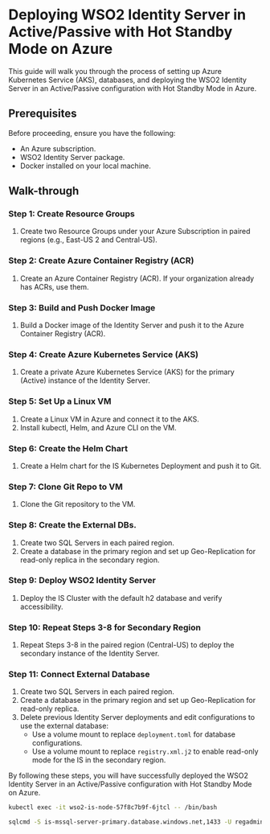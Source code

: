 # Deploying WSO2 Identity Server in Active/Passive with Hot Standby Mode on Azure

This guide will walk you through the process of setting up Azure Kubernetes Service (AKS), databases, and deploying the WSO2 Identity Server in an Active/Passive configuration with Hot Standby Mode in Azure.

## Prerequisites

Before proceeding, ensure you have the following:

- An Azure subscription.
- WSO2 Identity Server package.
- Docker installed on your local machine.

## Walk-through

### Step 1: Create Resource Groups

1. Create two Resource Groups under your Azure Subscription in paired regions (e.g., East-US 2 and Central-US).

### Step 2: Create Azure Container Registry (ACR)

1. Create an Azure Container Registry (ACR). If your organization already has ACRs, use them.

### Step 3: Build and Push Docker Image

1. Build a Docker image of the Identity Server and push it to the Azure Container Registry (ACR).

### Step 4: Create Azure Kubernetes Service (AKS)

1. Create a private Azure Kubernetes Service (AKS) for the primary (Active) instance of the Identity Server.

### Step 5: Set Up a Linux VM

1. Create a Linux VM in Azure and connect it to the AKS.
2. Install kubectl, Helm, and Azure CLI on the VM.

### Step 6: Create the Helm Chart

1. Create a Helm chart for the IS Kubernetes Deployment and push it to Git.

### Step 7: Clone Git Repo to VM

1. Clone the Git repository to the VM.

### Step 8: Create the External DBs.

1. Create two SQL Servers in each paired region.
2. Create a database in the primary region and set up Geo-Replication for read-only replica in the secondary region.

### Step 9: Deploy WSO2 Identity Server

1. Deploy the IS Cluster with the default h2 database and verify accessibility.

### Step 10: Repeat Steps 3-8 for Secondary Region

1. Repeat Steps 3-8 in the paired region (Central-US) to deploy the secondary instance of the Identity Server.

### Step 11: Connect External Database

1. Create two SQL Servers in each paired region.
2. Create a database in the primary region and set up Geo-Replication for read-only replica.
3. Delete previous Identity Server deployments and edit configurations to use the external database:
   - Use a volume mount to replace `deployment.toml` for database configurations.
   - Use a volume mount to replace `registry.xml.j2` to enable read-only mode for the IS in the secondary region.

By following these steps, you will have successfully deployed the WSO2 Identity Server in an Active/Passive configuration with Hot Standby Mode on Azure.


```bash
kubectl exec -it wso2-is-node-57f8c7b9f-6jtcl -- /bin/bash
```
```bash
sqlcmd -S is-mssql-server-primary.database.windows.net,1433 -U regadmin -P {password} -Q "SELECT name FROM sys.databases;"
```
